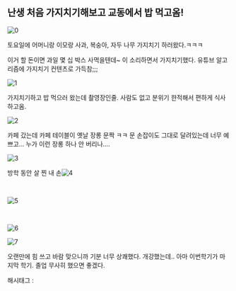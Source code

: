 ## 난생 처음 가지치기해보고 교동에서 밥 먹고옴!

![0](./asset/0.png)

토요일에 어머니랑 이모랑 사과, 복숭아, 자두 나무 가지치기 하러왔다.ㅋㅋㅋ

이거 할 돈이면 과일 몇 십 박스 사먹을텐데~ 이 소리하면서 가지치기했다. 유튜브 알고리즘에 가지치기 컨텐츠로 가득참;;;

![1](./asset/1.png)

가지치기하고 밥 먹으러 왔는데 촬영장인줄. 사람도 없고 분위기 한적해서 편하게 식사하고옴.

![2](./asset/2.png)

카페 갔는데 카페 테이블이 옛날 장롱 문짝 ㅋㅋ 문 손잡이도 그대로 달려있는데 너무 예쁘고...  누가 이런 장롱 하나 안 버리나.... 

![3](./asset/3.png)

방학 동안 살 찐 내 손![4](./asset/4.png)

​

![5](./asset/5.png)

​

![6](./asset/6.png)

![7](./asset/7.png)

오랜만에 힘 쓰고 바람 맞으니까 기분 너무 상쾌했다. 개강했는데.. 아마 이번학기가 마지막 학기. 졸업 무사히 했으면 좋겠다.

 해시태그 : 